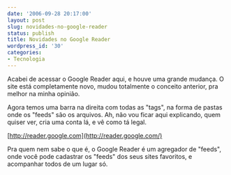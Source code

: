 ```yaml
---
date: '2006-09-28 20:17:00'
layout: post
slug: novidades-no-google-reader
status: publish
title: Novidades no Google Reader
wordpress_id: '30'
categories:
- Tecnologia
---
```


Acabei de acessar o Google Reader aqui, e houve uma grande mudança. O site está
completamente novo, mudou totalmente o conceito anterior, pra melhor na minha
opinião.

Agora temos uma barra na direita com todas as "tags", na forma de pastas onde
os "feeds" são os arquivos. Ah, não vou ficar aqui explicando, quem quiser ver,
cria uma conta lá, e vê como tá legal.

[http://reader.google.com](http://reader.google.com/)

Pra quem nem sabe o que é, o Google Reader é um agregador de "feeds", onde
você pode cadastrar os "feeds" dos seus sites favoritos, e acompanhar todos de
um lugar só.
